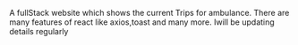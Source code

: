 A fullStack website which shows the current Trips for ambulance. There are many features of react like axios,toast and many more. Iwill be updating details regularly
